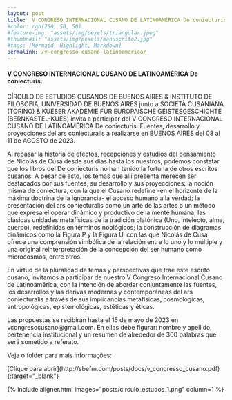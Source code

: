 ```yaml
---
layout: post
title:  V CONGRESO INTERNACIONAL CUSANO DE LATINOAMÉRICA De coniecturis
#color: rgb(250, 50, 50)
#feature-img: "assets/img/pexels/triangular.jpeg"
#thumbnail: "assets/img/pexels/manuscrito2.jpg"
#tags: [Mermaid, Highlight, Markdown]
permalink: /v-congresso-cusano-latinoamerica/
---
```


#### V CONGRESO INTERNACIONAL CUSANO DE LATINOAMÉRICA De coniecturis. 

<p>CÍRCULO DE ESTUDIOS CUSANOS DE BUENOS AIRES & INSTITUTO DE FILOSOFIA, UNIVERSIDAD DE BUENOS AIRES junto a SOCIETÀ CUSANIANA (TORINO) & KUESER AKADEMIE FÜR EUROPÄISCHE GEISTESGESCHICHTE (BERNKASTEL-KUES) invita a participar del V CONGRESO INTERNACIONAL CUSANO DE LATINOAMÉRICA De coniecturis. Fuentes, desarrollo y proyecciones del ars coniecturalis a realizarse en BUENOS AIRES del 08 al 11 de AGOSTO de 2023.</p>
<p>Al repasar la historia de efectos, recepciones y estudios del pensamiento de Nicolás de Cusa desde sus días hasta los nuestros, podemos constatar que los libros del De coniecturis no han tenido la fortuna de otros escritos cusanos. A pesar de esto, los temas que allí presenta merecen ser destacados por sus fuentes, su desarrollo y sus proyecciones: la noción misma de coniectura, con la que el Cusano redefine -en el horizonte de la máxima doctrina de la ignorancia- el acceso humano a la verdad; la presentación del ars coniecturalis como un arte de las artes o un método que expresa el operar dinámico y productivo de la mente humana; las clásicas unidades metafísicas de la tradición platónica (Uno, intelecto, alma, cuerpo), redefinidas en términos noológicos; la construcción de diagramas dinámicos como la Figura P y la Figura U, con las que Nicolás de Cusa ofrece una comprensión simbólica de la relación entre lo uno y lo múltiple y una original reinterpretación de la concepción del ser humano como microcosmos, entre otros.</p>

<p>En virtud de la pluralidad de temas y perspectivas que trae este escrito cusano, invitamos a participar de nuestro V Congreso Internacional Cusano de Latinoamérica, con la intención de abordar conjuntamente las fuentes, los desarrollos y las derivas modernas y contemporáneas del ars coniecturalis a través de sus implicancias metafísicas, cosmológicas, antropológicas, epistemológicas, estéticas y éticas.</p>
<p>Las propuestas se recibirán hasta el 15 de mayo de 2023 en vcongresocusano@gmail.com. En ellas debe figurar: nombre y apellido, pertenencia institucional y un resumen de alrededor de 300 palabras que será sometido a referato.</p>

<p>Veja o folder para mais informações:</p>
[Clique para abrir](http://sbefm.com/posts/docs/v_congresso_cusano.pdf){:target="_blank"}

{% include aligner.html images="posts/circulo_estudos_1.png" column=1 %}